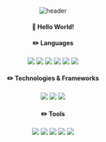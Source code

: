 <div align="center">

![header](https://capsule-render.vercel.app/api?type=wave&text=RealCommang)

####  :wave: Hello World! 
 
####  ✏️ Languages

<img src="https://img.shields.io/badge/JavaScript-F7DF1E?style=for-the-badge&logo=JavaScript&logoColor=white">
<img src="https://img.shields.io/badge/JAVA-007396?style=for-the-badge&logo=Java&logoColor=white">
<img src="https://img.shields.io/badge/C-EF2D5E?style=for-the-badge&logo=C&logoColor=white">
<img src="https://img.shields.io/badge/SQL-FF9E0F?style=for-the-badge&logo=SQL&logoColor=white">
<img src="https://img.shields.io/badge/Python-512BD4?style=for-the-badge&logo=Python&logoColor=white">
<img src="https://img.shields.io/badge/CSS3-1572B6?style=for-the-badge&logo=CSS3&logoColor=white">

####  ✏️ Technologies & Frameworks

<img src="https://img.shields.io/badge/Spring-6DB33F?style=for-the-badge&logo=Spring&logoColor=white">
<img src="https://img.shields.io/badge/HTML5-E34F26?style=for-the-badge&logo=HTML5&logoColor=white">
<img src="https://img.shields.io/badge/Django-FF0000?style=for-the-badge&logo=Django&logoColor=white">

####  ✏️ Tools

<img src="https://img.shields.io/badge/Eclipse-2C2255?style=for-the-badge&logo=Eclipse%20IDE&logoColor=white">
<img src="https://img.shields.io/badge/Android Studio-A9225C?style=for-the-badge&logo=Android Studio&logoColor=white"/>
<img src="https://img.shields.io/badge/VSCode-007ACC?style=for-the-badge&logo=VisualStudioCode&logoColor=white">
<img src="https://img.shields.io/badge/IntelliJIDEA-007ACC?style=for-the-badge&logo=IntelliJIDEA&logoColor=white">
<img src="https://img.shields.io/badge/PyCharm-FF9E0F?style=for-the-badge&logo=PyCharm&logoColor=white">

</div>
